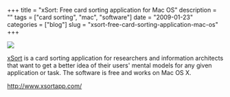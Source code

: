 +++
title = "xSort: Free card sorting application for Mac OS"
description = ""
tags = ["card sorting", "mac", "software"]
date = "2009-01-23"
categories = ["blog"]
slug = "xsort-free-card-sorting-application-mac-os"
+++



  <div class="notebook-screenshot"><a href="http://www.xsortapp.com/"><img id='bluga-thumbnail-1364' class='bluga-thumbnail large' src='http://media.konigi.com/bluga/
wt48d7818199ddc.jpg'/></a></div><p><a href="http://www.xsortapp.com/">xSort</a> is a card sorting application for researchers and information architects that want to get a better idea of their users' mental models for any given application or task. The software is free and works on Mac OS X.</p>

  <a href="http://www.xsortapp.com/">http://www.xsortapp.com/</a>
